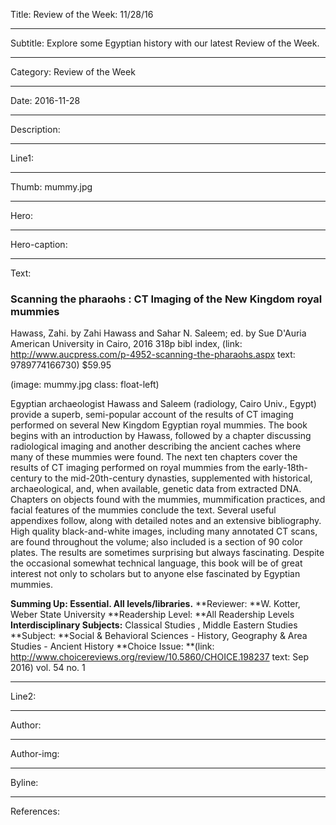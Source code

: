 Title: Review of the Week: 11/28/16

----

Subtitle: Explore some Egyptian history with our latest Review of the Week.

----

Category: Review of the Week

----

Date: 2016-11-28

----

Description: 

----

Line1: 

----

Thumb: mummy.jpg

----

Hero: 

----

Hero-caption: 

----

Text: 

### Scanning the pharaohs : CT Imaging of the New Kingdom royal mummies

Hawass, Zahi. by Zahi Hawass and Sahar N. Saleem; ed. by Sue D'Auria American University in Cairo, 2016
318p bibl index, (link: http://www.aucpress.com/p-4952-scanning-the-pharaohs.aspx text: 9789774166730) $59.95

</p> 
(image: mummy.jpg class: float-left) 
</p> 

Egyptian archaeologist Hawass and Saleem (radiology, Cairo Univ., Egypt) provide a superb, semi-popular account of the results of CT imaging performed on several New Kingdom Egyptian royal mummies. The book begins with an introduction by Hawass, followed by a chapter discussing radiological imaging and another describing the ancient caches where many of these mummies were found. The next ten chapters cover the results of CT imaging performed on royal mummies from the early-18th-century to the mid-20th-century dynasties, supplemented with historical, archaeological, and, when available, genetic data from extracted DNA. Chapters on objects found with the mummies, mummification practices, and facial features of the mummies conclude the text. Several useful appendixes follow, along with detailed notes and an extensive bibliography. High quality black-and-white images, including many annotated CT scans, are found throughout the volume; also included is a section of 90 color plates. The results are sometimes surprising but always fascinating. Despite the occasional somewhat technical language, this book will be of great interest not only to scholars but to anyone else fascinated by Egyptian mummies.

**Summing Up: Essential. All levels/libraries.**
**Reviewer: **W. Kotter, Weber State University
**Readership Level: **All Readership Levels
**Interdisciplinary Subjects:** Classical Studies , Middle Eastern Studies
**Subject: **Social & Behavioral Sciences - History, Geography & Area Studies - Ancient History
**Choice Issue: **(link: http://www.choicereviews.org/review/10.5860/CHOICE.198237 text: Sep 2016) vol. 54 no. 1

----

Line2: 

----

Author: 

----

Author-img: 

----

Byline: 

----

References: 
